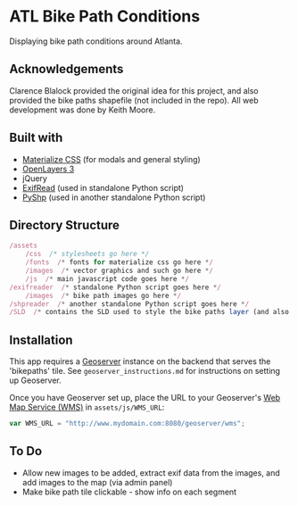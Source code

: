 # ATL Bike Path Conditions

Displaying bike path conditions around Atlanta.

## Acknowledgements
Clarence Blalock provided the original idea for this project, and also provided the bike paths shapefile (not included in the repo). All web development was done by Keith Moore.

## Built with
* [Materialize CSS](http://materializecss.com/) (for modals and general styling)
* [OpenLayers 3](http://openlayers.org/)
* jQuery
* [ExifRead](https://pypi.python.org/pypi/ExifRead) (used in standalone Python script)
* [PyShp](https://pypi.python.org/pypi/pyshp) (used in another standalone Python script)

## Directory Structure
```javascript
/assets
    /css  /* stylesheets go here */
    /fonts  /* fonts for materialize css go here */
    /images  /* vector graphics and such go here */
    /js  /* main javascript code goes here */
/exifreader  /* standalone Python script goes here */
    /images  /* bike path images go here */
/shpreader  /* another standalone Python script goes here */
/SLD  /* contains the SLD used to style the bike paths layer (and also the default 'line' SLD) */
```

## Installation
This app requires a [Geoserver](http://geoserver.org/) instance on the backend that serves the 'bikepaths' tile. See `geoserver_instructions.md` for instructions on setting up Geoserver.

Once you have Geoserver set up, place the URL to your Geoserver's [Web Map Service (WMS)](http://docs.geoserver.org/stable/en/user/services/wms/reference.html) in `assets/js/WMS_URL`:

```javascript
var WMS_URL = "http://www.mydomain.com:8080/geoserver/wms";
```

## To Do
* Allow new images to be added, extract exif data from the images, and add images to the map (via admin panel)
* Make bike path tile clickable - show info on each segment